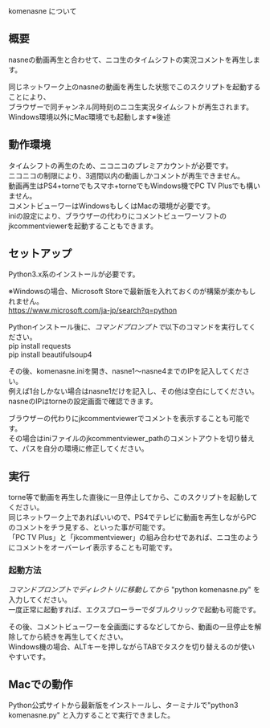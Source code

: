 komenasne について


## 概要
nasneの動画再生と合わせて、ニコ生のタイムシフトの実況コメントを再生します。

同じネットワーク上のnasneの動画を再生した状態でこのスクリプトを起動することにより、  
ブラウザーで同チャンネル同時刻のニコ生実況タイムシフトが再生されます。  
Windows環境以外にMac環境でも起動します※後述  


## 動作環境
タイムシフトの再生のため、ニコニコのプレミアカウントが必要です。  
ニコニコの制限により、3週間以内の動画しかコメントが再生できません。  
動画再生はPS4+torneでもスマホ+torneでもWindows機でPC TV Plusでも構いません。  
コメントビューワーはWindowsもしくはMacの環境が必要です。  
iniの設定により、ブラウザーの代わりにコメントビューワーソフトのjkcommentviewerを起動することもできます。  
  
  
## セットアップ
Python3.x系のインストールが必要です。  
  
※Windowsの場合、Microsoft Storeで最新版を入れておくのが構築が楽かもしれません。  
https://www.microsoft.com/ja-jp/search?q=python  
  
Pythonインストール後に、*コマンドプロンプトで*以下のコマンドを実行してください。  
pip install requests  
pip install beautifulsoup4  
  
その後、komenasne.iniを開き、nasne1～nasne4までのIPを記入してください。  
例えば1台しかない場合はnasne1だけを記入し、その他は空白にしてください。  
nasneのIPはtorneの設定画面で確認できます。  
  
ブラウザーの代わりにjkcommentviewerでコメントを表示することも可能です。  
その場合はiniファイルのjkcommentviewer_pathのコメントアウトを切り替えて、パスを自分の環境に修正してください。  
  
  
## 実行
torne等で動画を再生した直後に一旦停止してから、このスクリプトを起動してください。  
同じネットワーク上であればいいので、PS4でテレビに動画を再生しながらPCのコメントをチラ見する、といった事が可能です。  
「PC TV Plus」と「jkcommentviewer」の組み合わせであれば、ニコ生のようにコメントをオーバーレイ表示することも可能です。  

### 起動方法
*コマンドプロンプトでディレクトリに移動してから* "python komenasne.py" を入力してください。  
一度正常に起動すれば、エクスプローラーでダブルクリックで起動も可能です。  
  
その後、コメントビューワーを全画面にするなどしてから、動画の一旦停止を解除してから続きを再生してください。  
Windows機の場合、ALTキーを押しながらTABでタスクを切り替えるのが使いやすいです。  
  
  
## Macでの動作
Python公式サイトから最新版をインストールし、ターミナルで"python3 komenasne.py" と入力することで実行できました。  

